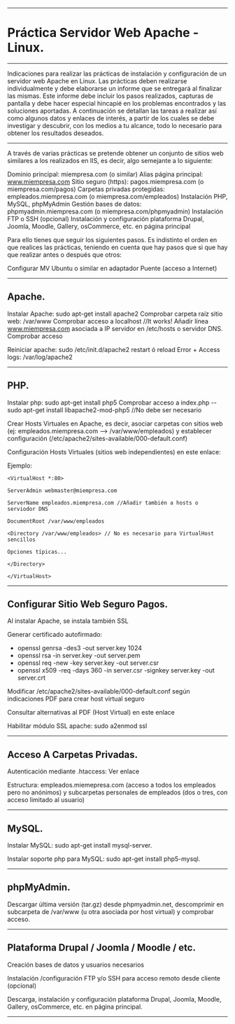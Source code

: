 ___

# **Práctica Servidor Web Apache - Linux.**

---

Indicaciones para realizar las prácticas de instalación y configuración de un servidor web Apache en Linux. Las prácticas deben realizarse individualmente y debe elaborarse un informe que se entregará al finalizar las mismas. Este informe debe incluir los pasos realizados, capturas de pantalla y debe hacer especial hincapié en los problemas encontrados y las soluciones aportadas. A continuación se detallan las tareas a realizar así como algunos datos y enlaces de interés, a partir de los cuales se debe investigar y descubrir, con los medios a tu alcance, todo lo necesario para obtener los resultados deseados.

---

A través de varias prácticas se pretende obtener un conjunto de sitios web similares a los realizados en IIS, es decir, algo semejante a lo siguiente:

Dominio principal: miempresa.com (o similar)
Alias página principal: www.miempresa.com
Sitio seguro (https): pagos.miempresa.com (o miempresa.com/pagos)
Carpetas privadas protegidas: empleados.miempresa.com (o miempresa.com/empleados)
Instalación PHP, MySQL, phpMyAdmin
Gestión bases de datos: phpmyadmin.miempresa.com (o miempresa.com/phpmyadmin)
Instalación FTP o SSH (opcional)
Instalación y configuración plataforma Drupal, Joomla, Moodle, Gallery, osCommerce, etc. en página principal

Para ello tienes que seguir los siguientes pasos. Es indistinto el orden en que realices las prácticas, teniendo en cuenta que hay pasos que si que hay que realizar antes o después que otros:

Configurar MV Ubuntu o similar en adaptador Puente (acceso a Internet)

---

## **Apache.**

Instalar Apache: sudo apt-get install apache2
Comprobar carpeta raíz sitio web: /var/www
Comprobar acceso a localhost //It works!
Añadir línea www.miempresa.com asociada a IP servidor en /etc/hosts o servidor DNS. Comprobar acceso

Reiniciar apache: sudo /etc/init.d/apache2 restart ó reload
Error + Access logs: /var/log/apache2

---

## **PHP.**

Instalar php: sudo apt-get install php5
Comprobar acceso a index.php -<?php phpinfo(); ?>-
sudo apt-get install libapache2-mod-php5 //No debe ser necesario


Crear Hosts Virtuales en Apache, es decir, asociar carpetas con sitios web (ej: empleados.miempresa.com --> /var/www/empleados) y establecer configuración (/etc/apache2/sites-available/000-default.conf)

Configuración Hosts Virtuales (sitios web independientes) en este enlace:


Ejemplo:

~~~
<VirtualHost *:80>

ServerAdmin webmaster@miempresa.com

ServerName empleados.miempresa.com //Añadir también a hosts o serviodor DNS

DocumentRoot /var/www/empleados

<Directory /var/www/empleados> // No es necesario para VirtualHost sencillos

Opciones típicas...

</Directory>

</VirtualHost>
~~~

---

## **Configurar Sitio Web Seguro Pagos.**

Al instalar Apache, se instala también SSL

Generar certificado autofirmado:
* openssl genrsa -des3 -out server.key 1024
* openssl rsa -in server.key -out server.pem
* openssl req -new -key server.key -out server.csr
* openssl x509 -req -days 360 -in server.csr -signkey server.key -out server.crt

Modificar /etc/apache2/sites-available/000-default.conf según indicaciones PDF para crear host virtual seguro

Consultar alternativas al PDF (Host Virtual) en este enlace

Habilitar módulo SSL apache: sudo a2enmod ssl

---

## **Acceso A Carpetas Privadas.**

Autenticación mediante .htaccess: Ver enlace

Estructura: empleados.miemepresa.com (acceso a todos los empleados pero no anónimos) y subcarpetas personales de empleados (dos o tres, con acceso limitado al usuario)

---

## **MySQL.**

Instalar MySQL: sudo apt-get install mysql-server.

Instalar soporte php para MySQL: sudo apt-get install php5-mysql.

---

## **phpMyAdmin.**

Descargar última versión (tar.gz) desde phpmyadmin.net, descomprimir en subcarpeta de /var/www (u otra asociada por host virtual) y comprobar acceso.

---

## **Plataforma Drupal / Joomla / Moodle / etc.**

Creación bases de datos y usuarios necesarios

Instalación /configuración FTP y/o SSH para acceso remoto desde cliente (opcional)

Descarga, instalación y configuración plataforma Drupal, Joomla, Moodle, Gallery, osCommerce, etc. en página principal.

---
